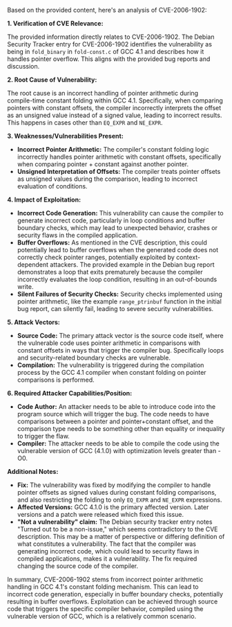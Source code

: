 Based on the provided content, here's an analysis of CVE-2006-1902:

**1. Verification of CVE Relevance:**

The provided information directly relates to CVE-2006-1902. The Debian Security Tracker entry for CVE-2006-1902  identifies the vulnerability as being in `fold_binary` in `fold-const.c` of GCC 4.1 and describes how it handles pointer overflow. This aligns with the provided bug reports and discussion.

**2. Root Cause of Vulnerability:**

The root cause is an incorrect handling of pointer arithmetic during compile-time constant folding within GCC 4.1. Specifically, when comparing pointers with constant offsets, the compiler incorrectly interprets the offset as an unsigned value instead of a signed value, leading to incorrect results. This happens in cases other than `EQ_EXPR` and `NE_EXPR`.

**3. Weaknesses/Vulnerabilities Present:**

- **Incorrect Pointer Arithmetic:** The compiler's constant folding logic incorrectly handles pointer arithmetic with constant offsets, specifically when comparing pointer + constant against another pointer.
- **Unsigned Interpretation of Offsets:** The compiler treats pointer offsets as unsigned values during the comparison, leading to incorrect evaluation of conditions.

**4. Impact of Exploitation:**

- **Incorrect Code Generation:** This vulnerability can cause the compiler to generate incorrect code, particularly in loop conditions and buffer boundary checks, which may lead to unexpected behavior, crashes or security flaws in the compiled application.
- **Buffer Overflows:** As mentioned in the CVE description, this could potentially lead to buffer overflows when the generated code does not correctly check pointer ranges, potentially exploited by context-dependent attackers.  The provided example in the Debian bug report demonstrates a loop that exits prematurely because the compiler incorrectly evaluates the loop condition, resulting in an out-of-bounds write.
- **Silent Failures of Security Checks:** Security checks implemented using pointer arithmetic, like the example `range_ptrinbuf` function in the initial bug report, can silently fail, leading to severe security vulnerabilities.

**5. Attack Vectors:**

- **Source Code:** The primary attack vector is the source code itself, where the vulnerable code uses pointer arithmetic in comparisons with constant offsets in ways that trigger the compiler bug. Specifically loops and security-related boundary checks are vulnerable.
- **Compilation:** The vulnerability is triggered during the compilation process by the GCC 4.1 compiler when constant folding on pointer comparisons is performed.

**6. Required Attacker Capabilities/Position:**

- **Code Author:** An attacker needs to be able to introduce code into the program source which will trigger the bug. The code needs to have comparisons between a pointer and pointer+constant offset, and the comparison type needs to be something other than equality or inequality to trigger the flaw.
- **Compiler:** The attacker needs to be able to compile the code using the vulnerable version of GCC (4.1.0) with optimization levels greater than -O0.

**Additional Notes:**

- **Fix:** The vulnerability was fixed by modifying the compiler to handle pointer offsets as signed values during constant folding comparisons, and also restricting the folding to only `EQ_EXPR` and `NE_EXPR` expressions.
- **Affected Versions:** GCC 4.1.0 is the primary affected version.  Later versions and a patch were released which fixed this issue.
- **"Not a vulnerability" claim:** The Debian security tracker entry notes "Turned out to be a non-issue," which seems contradictory to the CVE description. This may be a matter of perspective or differing definition of what constitutes a vulnerability. The fact that the compiler was generating incorrect code, which could lead to security flaws in compiled applications, makes it a vulnerability.  The fix required changing the source code of the compiler.

In summary, CVE-2006-1902 stems from incorrect pointer arithmetic handling in GCC 4.1's constant folding mechanism. This can lead to incorrect code generation, especially in buffer boundary checks, potentially resulting in buffer overflows. Exploitation can be achieved through source code that triggers the specific compiler behavior, compiled using the vulnerable version of GCC, which is a relatively common scenario.